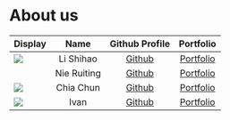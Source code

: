 # About us

Display | Name | Github Profile | Portfolio 
--------|:----:|:--------------:|:---------:
![](./pic/lsh_25KB.jpeg) | Li Shihao | [Github](https://github.com/l-shihao/) | [Portfolio](team/l-shihao.md)
![]() | Nie Ruiting | [Github](https://github.com/Ruiting1/) | [Portfolio](docs/team/ruiting1.md)
![](https://via.placeholder.com/100.png?text=Photo) | Chia Chun | [Github](https://github.com/) | [Portfolio](docs/team/johndoe.md)
![](https://via.placeholder.com/100.png?text=Photo) | Ivan | [Github](https://github.com/) | [Portfolio](docs/team/johndoe.md)
